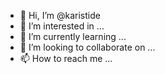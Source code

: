- 👋 Hi, I’m @karistide
- 👀 I’m interested in ...
- 🌱 I’m currently learning ...
- 💞️ I’m looking to collaborate on ...
- 📫 How to reach me ...

<!---
karistide/karistide is a ✨ special ✨ repository because its `README.md` (this file) appears on your GitHub profile.
You can click the Preview link to take a look at your changes.
--->
